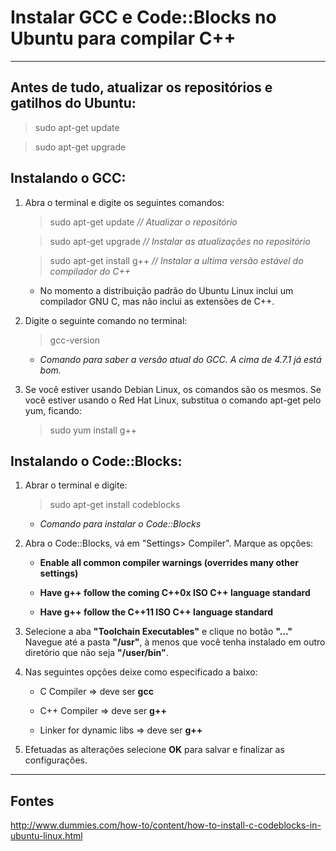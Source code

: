 
Instalar GCC e Code::Blocks no Ubuntu para compilar C++
===============================================

--------------------

## Antes de tudo, atualizar os repositórios e gatilhos do Ubuntu:

> sudo apt-get update

> sudo apt-get upgrade


## Instalando o GCC:

1. Abra o terminal e digite os seguintes comandos:

	> sudo apt-get update 		*// Atualizar o repositório*
	
	> sudo apt-get upgrade	   	*// Instalar as atualizações no repositório*
	
	> sudo apt-get install g++	*// Instalar a ultima versão estável do compilador do C++*

	- No momento a distribuição padrão do Ubuntu Linux inclui um compilador GNU C, mas não inclui as extensões de C++.

2. Digite o seguinte comando no terminal:

	> gcc-version
	
	- *Comando para saber a versão atual do GCC. A cima de 4.7.1 já está bom.*

3. Se você estiver usando Debian Linux, os comandos são os mesmos. Se você estiver usando o Red Hat Linux, substitua o comando apt-get pelo yum, ficando: 

	> sudo yum install g++


## Instalando o Code::Blocks:

1. Abrar o terminal e digite:

	> sudo apt-get install codeblocks
	
	- *Comando para instalar o Code::Blocks*

2. Abra o Code::Blocks, vá em "Settings> Compiler". Marque as opções:

	- **Enable all common compiler warnings (overrides many other settings)**

	- **Have g++ follow the coming C++0x ISO C++ language standard**

	- **Have g++ follow the C++11 ISO C++ language standard**

3. Selecione a aba **"Toolchain Executables"** e clique no botão **"..."** Navegue até a pasta **"/usr"**, à menos que você tenha instalado em outro diretório que não seja **"/user/bin"**.

4. Nas seguintes opções deixe como especificado a baixo:

	- C Compiler => deve ser **gcc**

	- C++ Compiler => deve ser **g++**
		
	- Linker for dynamic libs => deve ser **g++**

5. Efetuadas as alterações selecione **OK** para salvar e finalizar as configurações.

--------------------

## Fontes

http://www.dummies.com/how-to/content/how-to-install-c-codeblocks-in-ubuntu-linux.html

